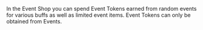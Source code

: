 In the Event Shop you can spend Event Tokens earned from random events for various buffs as well as limited event items. Event Tokens can only be obtained from Events.
